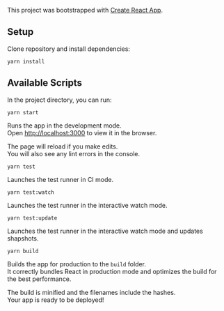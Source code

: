 This project was bootstrapped with [Create React App](https://github.com/facebook/create-react-app).

## Setup

Clone repository and install dependencies:

`yarn install`

## Available Scripts

In the project directory, you can run:

`yarn start`

Runs the app in the development mode.<br />
Open [http://localhost:3000](http://localhost:3000) to view it in the browser.

The page will reload if you make edits.<br />
You will also see any lint errors in the console.

`yarn test`

Launches the test runner in CI mode.

`yarn test:watch`

Launches the test runner in the interactive watch mode.

`yarn test:update`

Launches the test runner in the interactive watch mode and updates shapshots.

`yarn build`

Builds the app for production to the `build` folder.<br />
It correctly bundles React in production mode and optimizes the build for the best performance.

The build is minified and the filenames include the hashes.<br />
Your app is ready to be deployed!
